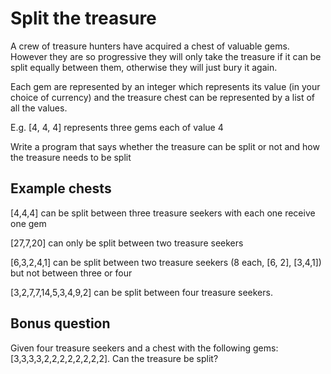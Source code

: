 # Split the treasure

A crew of treasure hunters have acquired a chest of valuable gems. However they are so progressive they will only take the treasure if it can be split equally between them, otherwise they will just bury it again.

Each gem are represented by an integer which represents its value (in your choice of currency) and the treasure chest can be represented by a list of all the values.

E.g. [4, 4, 4] represents three gems each of value 4

Write a program that says whether the treasure can be split or not and how the treasure needs to be split

## Example chests

[4,4,4] can be split between three treasure seekers with each one receive one gem

[27,7,20] can only be split between two treasure seekers

[6,3,2,4,1] can be split between two treasure seekers (8 each, [6, 2], [3,4,1]) but not between three or four

[3,2,7,7,14,5,3,4,9,2] can be split between four treasure seekers.

## Bonus question

Given four treasure seekers and a chest with the following gems: [3,3,3,3,2,2,2,2,2,2,2,2]. Can the treasure be split?
